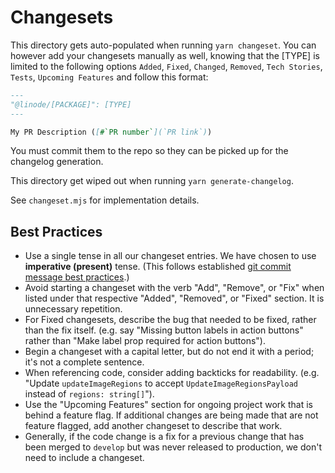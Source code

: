 # Changesets

This directory gets auto-populated when running `yarn changeset`.
You can however add your changesets manually as well, knowing that the [TYPE] is limited to the following options `Added`, `Fixed`, `Changed`, `Removed`, `Tech Stories`, `Tests`, `Upcoming Features` and follow this format:

```md
---
"@linode/[PACKAGE]": [TYPE]
---

My PR Description ([#`PR number`](`PR link`))
```

You must commit them to the repo so they can be picked up for the changelog generation.

This directory get wiped out when running `yarn generate-changelog`.

See `changeset.mjs` for implementation details.

## Best Practices

- Use a single tense in all our changeset entries. We have chosen to use **imperative (present)** tense. (This follows established [git commit message best practices](https://tbaggery.com/2008/04/19/a-note-about-git-commit-messages.html).)
- Avoid starting a changeset with the verb "Add", "Remove", or "Fix" when listed under that respective "Added", "Removed", or "Fixed" section. It is unnecessary repetition.
- For Fixed changesets, describe the bug that needed to be fixed, rather than the fix itself. (e.g. say "Missing button labels in action buttons" rather than "Make label prop required for action buttons").
- Begin a changeset with a capital letter, but do not end it with a period; it's not a complete sentence.
- When referencing code, consider adding backticks for readability. (e.g. "Update `updateImageRegions` to accept `UpdateImageRegionsPayload` instead of `regions: string[]`").
- Use the "Upcoming Features" section for ongoing project work that is behind a feature flag. If additional changes are being made that are not feature flagged, add another changeset to describe that work.
- Generally, if the code change is a fix for a previous change that has been merged to `develop` but was never released to production, we don't need to include a changeset.
